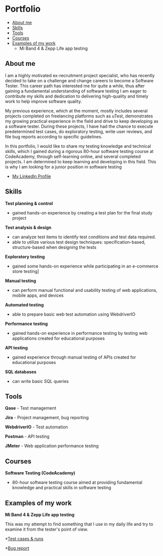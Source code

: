 # Portfolio
- [About me](#about-me)
- [Skills](#Skills)
- [Tools](#Tools)
- [Courses](#Courses)
- [Examples of my work](#Examples-of-my-work)
  * Mi Band 4 & Zepp Life app testing


## About me
I am a highly motivated ex-recruitment project specialist, who has recently decided to take on a challenge and change careers to become a Software Tester. This career path has interested me for quite a while, thus after gaining a fundamental understanding of software testing I am eager to contribute my skills and dedication to delivering high-quality and timely work to help improve software quality.

My previous experience, which at the moment, mostly includes several projects completed on freelancing platforms such as uTest, demonstrates my growing practical experience in the field and drive to keep developing as a software tester. During these projects, I have had the chance to execute predetermined test cases, do exploratory testing, write user reviews, and file bug reports according to specific guidelines.

In this portfolio, I would like to share my testing knowledge and technical skills, which I gained during a rigorous 80-hour software testing course at CodeAcademy, through self-learning online, and several completed projects. I am determined to keep learning and developing in this field. This is why I am looking for a junior position in software testing  

* [My LinkedIn Profile](https://www.linkedin.com/in/marijonas-stankaitis/)


## Skills

__Test planning & control__
  * gained hands-on experience by creating a test plan for the final study project

__Test analysis & design__
  * can analyze test items to identify test conditions and test data required.
  * able to utilize various test design techniques: specification-based, structure-based when designing the tests

__Exploratory testing__
  * gained some hands-on experience while participating in an e-commerce store testing]

__Manual testing__
  * can perform manual functional and usability testing of web applications, mobile apps, and devices
    
__Automated testing__
  * able to prepare basic web test automation using WebdriverIO

__Performance testing__
  * gained hands-on experience in performance testing by testing web applications created for educational purposes

__API testing__ 
  * gained experience through manual testing of APIs created for educational purposes

__SQL databases__
  * can write basic SQL queries


## Tools

__Qase__ - Test management

__Jira__ - Project management, bug reporting

__WebdriverIO__ - Test automation

__Postman__ - API testing

__JMeter__ - Web application performance testing


## Courses

__Software Testing (CodeAcademy)__
* 80-hour software testing course aimed at providing fundamental knowledge and practical skills in software testing

## Examples of my work

__Mi Band 4 & Zepp Life app testing__

This was my attempt to find something that I use in my daily life and try to examine it from the tester's point of view.

 *[Test cases & runs](https://drive.google.com/file/d/1niPxLvbHgrO0nAlUtp3bHoCRz6-e8PJP/view?usp=sharing)
 
 *[Bug report](https://drive.google.com/file/d/1M4xtnVa-b_9epJKClIrsZXjPKfexthHD/view?usp=sharing)


